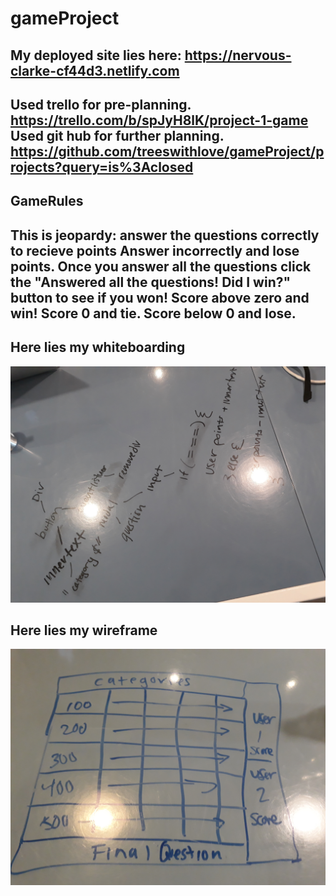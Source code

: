 # gameProject
My deployed site lies here:
https://nervous-clarke-cf44d3.netlify.com   
-------
Used trello for pre-planning.
https://trello.com/b/spJyH8lK/project-1-game
Used git hub for further planning.
https://github.com/treeswithlove/gameProject/projects?query=is%3Aclosed
---------------------------------- 
## GameRules

This is jeopardy: answer the questions correctly to recieve points Answer incorrectly and lose points.
Once you answer all the questions click the "Answered all the questions! Did I win?" button to see if you won! 
Score above zero and win! Score 0 and tie. Score below 0 and lose.
--------------------------------

**Here lies my whiteboarding**
------------------------------
![whiteboard](images/20190409_115637.jpg) 


**Here lies my wireframe**
--------------------------
![wireframe](images/20190409_151712.jpg) 

